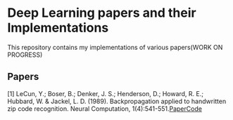 # Deep Learning papers and their Implementations
This repository contains my implementations of various papers(WORK ON PROGRESS)
## Papers
[1] LeCun, Y.; Boser, B.; Denker, J. S.; Henderson, D.; Howard, R. E.; Hubbard, W. & Jackel, L. D. (1989). Backpropagation applied to handwritten zip code recognition. Neural Computation, 1(4):541-551.[Paper](http://yann.lecun.com/exdb/publis/pdf/lecun-98.pdf)[Code](https://github.com/seanbenhur/papers/blob/main/Lenet/Lenet.ipynb)
